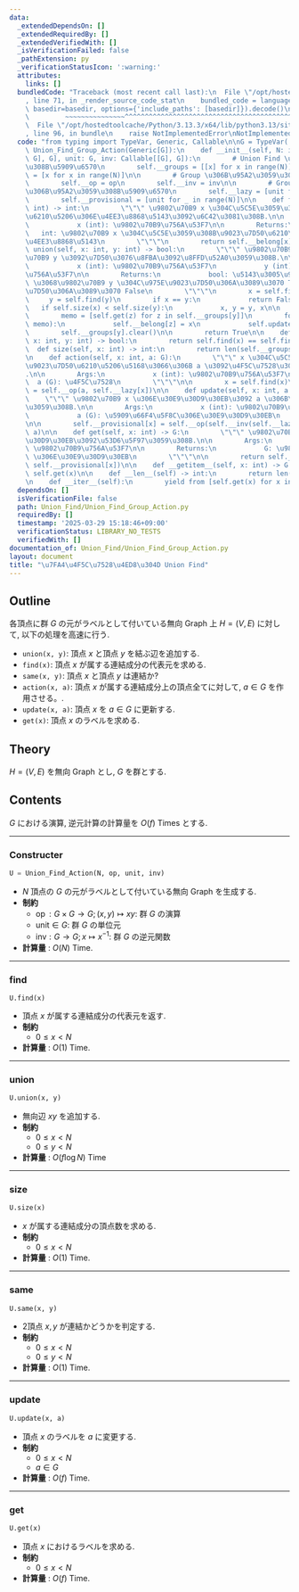 ```yaml
---
data:
  _extendedDependsOn: []
  _extendedRequiredBy: []
  _extendedVerifiedWith: []
  _isVerificationFailed: false
  _pathExtension: py
  _verificationStatusIcon: ':warning:'
  attributes:
    links: []
  bundledCode: "Traceback (most recent call last):\n  File \"/opt/hostedtoolcache/Python/3.13.3/x64/lib/python3.13/site-packages/onlinejudge_verify/documentation/build.py\"\
    , line 71, in _render_source_code_stat\n    bundled_code = language.bundle(stat.path,\
    \ basedir=basedir, options={'include_paths': [basedir]}).decode()\n          \
    \         ~~~~~~~~~~~~~~~^^^^^^^^^^^^^^^^^^^^^^^^^^^^^^^^^^^^^^^^^^^^^^^^^^^^^^^^^^^^^^^^^^\n\
    \  File \"/opt/hostedtoolcache/Python/3.13.3/x64/lib/python3.13/site-packages/onlinejudge_verify/languages/python.py\"\
    , line 96, in bundle\n    raise NotImplementedError\nNotImplementedError\n"
  code: "from typing import TypeVar, Generic, Callable\n\nG = TypeVar('G')\nclass\
    \ Union_Find_Group_Action(Generic[G]):\n    def __init__(self, N: int, op: Callable[[G,\
    \ G], G], unit: G, inv: Callable[[G], G]):\n        # Union Find \u3067\u7528\u3044\
    \u308B\u5909\u6570\n        self.__groups = [[x] for x in range(N)]\n        self.__belong\
    \ = [x for x in range(N)]\n\n        # Group \u306B\u95A2\u3059\u308B\u5024\n\
    \        self.__op = op\n        self.__inv = inv\n\n        # Group \u306E\u7A4D\
    \u306B\u95A2\u3059\u308B\u5909\u6570\n        self.__lazy = [unit for _ in range(N)]\n\
    \        self.__provisional = [unit for _ in range(N)]\n\n    def find(self, x:\
    \ int) -> int:\n        \"\"\" \u9802\u70B9 x \u304C\u5C5E\u3059\u308B\u9023\u7D50\
    \u6210\u5206\u306E\u4EE3\u8868\u5143\u3092\u6C42\u3081\u308B.\n\n        Args:\n\
    \            x (int): \u9802\u70B9\u756A\u53F7\n\n        Returns:\n         \
    \   int: \u9802\u70B9 x \u304C\u5C5E\u3059\u308B\u9023\u7D50\u6210\u5206\u306E\
    \u4EE3\u8868\u5143\n        \"\"\"\n        return self.__belong[x]\n\n    def\
    \ union(self, x: int, y: int) -> bool:\n        \"\"\" \u9802\u70B9 x \u3068\u9802\
    \u70B9 y \u3092\u7D50\u3076\u8FBA\u3092\u8FFD\u52A0\u3059\u308B.\n\n        Args:\n\
    \            x (int): \u9802\u70B9\u756A\u53F7\n            y (int): \u9802\u70B9\
    \u756A\u53F7\n\n        Returns:\n            bool: \u5143\u3005\u9802\u70B9 x\
    \ \u3068\u9802\u70B9 y \u304C\u975E\u9023\u7D50\u306A\u3089\u3070 True, \u9023\
    \u7D50\u306A\u3089\u3070 False\n        \"\"\"\n        x = self.find(x)\n   \
    \     y = self.find(y)\n        if x == y:\n            return False\n\n     \
    \   if self.size(x) < self.size(y):\n            x, y = y, x\n\n        self.__groups[x].extend(self.__groups[y])\n\
    \        memo = [self.get(z) for z in self.__groups[y]]\n        for z, b in zip(self.__groups[y],\
    \ memo):\n            self.__belong[z] = x\n            self.update(z, b)\n\n\
    \        self.__groups[y].clear()\n\n        return True\n\n    def same(self,\
    \ x: int, y: int) -> bool:\n        return self.find(x) == self.find(y)\n\n  \
    \  def size(self, x: int) -> int:\n        return len(self.__groups[self.find(x)])\n\
    \n    def action(self, x: int, a: G):\n        \"\"\" x \u304C\u5C5E\u3059\u308B\
    \u9023\u7D50\u6210\u5206\u5168\u3066\u306B a \u3092\u4F5C\u7528\u3055\u305B\u308B\
    .\n\n        Args:\n            x (int): \u9802\u70B9\u756A\u53F7\n          \
    \  a (G): \u4F5C\u7528\n        \"\"\"\n\n        x = self.find(x)\n        self.__lazy[x]\
    \ = self.__op(a, self.__lazy[x])\n\n    def update(self, x: int, a: G):\n    \
    \    \"\"\" \u9802\u70B9 x \u306E\u30E9\u30D9\u30EB\u3092 a \u306B\u66F4\u65B0\
    \u3059\u308B.\n\n        Args:\n            x (int): \u9802\u70B9\u756A\u53F7\n\
    \            a (G): \u5909\u66F4\u5F8C\u306E\u30E9\u30D9\u30EB\n        \"\"\"\
    \n\n        self.__provisional[x] = self.__op(self.__inv(self.__lazy[self.find(x)]),\
    \ a)\n\n    def get(self, x: int) -> G:\n        \"\"\" \u9802\u70B9 x \u306E\u30E9\
    \u30D9\u30EB\u3092\u53D6\u5F97\u3059\u308B.\n\n        Args:\n            x (int):\
    \ \u9802\u70B9\u756A\u53F7\n\n        Returns:\n            G: \u9802\u70B9 x\
    \ \u306E\u30E9\u30D9\u30EB\n        \"\"\"\n\n        return self.__op(self.__lazy[self.find(x)],\
    \ self.__provisional[x])\n\n    def __getitem__(self, x: int) -> G:\n        return\
    \ self.get(x)\n\n    def __len__(self) -> int:\n        return len(self.__belong)\n\
    \n    def __iter__(self):\n        yield from [self.get(x) for x in range(len(self))]\n"
  dependsOn: []
  isVerificationFile: false
  path: Union_Find/Union_Find_Group_Action.py
  requiredBy: []
  timestamp: '2025-03-29 15:18:46+09:00'
  verificationStatus: LIBRARY_NO_TESTS
  verifiedWith: []
documentation_of: Union_Find/Union_Find_Group_Action.py
layout: document
title: "\u7FA4\u4F5C\u7528\u4ED8\u304D Union Find"
---
```


## Outline

各頂点に群 $G$ の元がラベルとして付いている無向 Graph 上 $H = (V, E)$ に対して, 以下の処理を高速に行う.

* `union(x, y)`: 頂点 $x$ と頂点 $y$ を結ぶ辺を追加する.
* `find(x)`: 頂点 $x$ が属する連結成分の代表元を求める.
* `same(x, y)`: 頂点 $x$ と頂点 $y$ は連結か?
* `action(x, a)`: 頂点 $x$ が属する連結成分上の頂点全てに対して, $a \in G$ を作用させる。.
* `update(x, a)`: 頂点 $x$ を $a \in G$ に更新する.
* `get(x)`: 頂点 $x$ のラベルを求める.

## Theory

$H = (V,E)$ を無向 Graph とし, $G$ を群とする.

## Contents

$G$ における演算, 逆元計算の計算量を $O(f)$ Times とする.

---

### Constructer

```Python
U = Union_Find_Action(N, op, unit, inv)
```

* $N$ 頂点の $G$ の元がラベルとして付いている無向 Graph を生成する.
* **制約**
  * $\operatorname{op}: G \times G \to G; (x, y) \mapsto xy$: 群 $G$ の演算
  * $\mathrm{unit} \in G$: 群 $G$ の単位元
  * $\mathrm{inv}: G \to G; x \mapsto x^{-1}$: 群 $G$ の逆元関数
* **計算量** : $O(N)$ Time.

---

### find

```Pyhon
U.find(x)
```

* 頂点 $x$ が属する連結成分の代表元を返す.
* **制約**
  * $0 \leq x \lt N$
* **計算量** : $O(1)$ Time.

---

### union

```Python
U.union(x, y)
```

* 無向辺 $xy$ を追加する.
* **制約**
  * $0 \leq x \lt N$
  * $0 \leq y \lt N$
* **計算量** : $O(f \log N)$ Time

---

### size

```Python
U.size(x)
```

* $x$ が属する連結成分の頂点数を求める.
* **制約**
  * $0 \leq x \lt N$
* **計算量** : $O(1)$ Time.

---

### same

```Python
U.same(x, y)
```

* 2頂点 $x,y$ が連結かどうかを判定する.
* **制約**
  * $0 \leq x \lt N$
  * $0 \leq y \lt N$
* **計算量** : $O(1)$ Time.

---

### update

```Python
U.update(x, a)
```

* 頂点 $x$ のラベルを $a$ に変更する.
* **制約**
  * $0 \leq x \lt N$
  * $a \in G$
* **計算量** : $O(f)$ Time.

---

### get

```Python
U.get(x)
```

* 頂点 $x$ におけるラベルを求める.
* **制約**
  * $0 \leq x \lt N$
* **計算量** : $O(f)$ Time.
